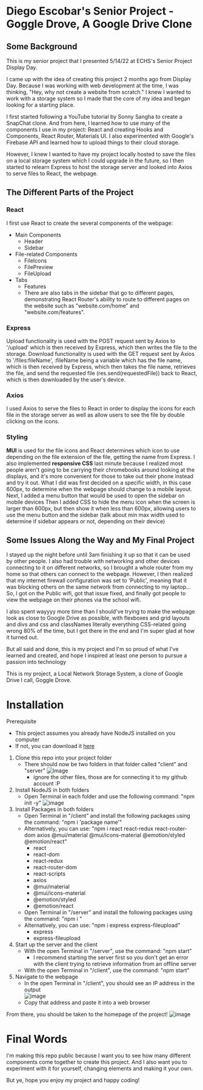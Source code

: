 # Diego Escobar's Senior Project - Goggle Drove, A Google Drive Clone

## Some Background

This is my senior project that I presented 5/14/22 at ECHS's Senior Project Display Day.

I came up with the idea of creating this project 2 months ago from Display Day. Because I was working with web development at the time, I was thinking, "Hey, why not create a website from scratch."
I knew I wanted to work with a storage system so I made that the core of my idea and began looking for a starting place.

I first started following a YouTube tutorial by Sonny Sangha to create a SnapChat clone. And from here, I learned how to use many of the components I use in my project: React and creating Hooks and Components, React Router, Materials UI. I also experimented with Google's Firebase API and learned how to upload things to their cloud storage.

However, I knew I wanted to have my project locally hosted to save the files on a local storage system which I could upgrade in the future, so I then started to relearn Express to host the storage server and looked into Axios to serve files to React, the webpage.

## The Different Parts of the Project

### React

I first use React to create the several components of the webpage:
- Main Components
  - Header
  - Sidebar
- File-related Components
  - FileIcons
  - FilePreview
  - FileUpload
- Tabs
  - Features
  * There are also tabs in the sidebar that go to different pages, demonstrating React Router's ability to route to different pages on the website such as "website.com/home" and "website.com/features".

### Express

Upload functionality is used with the POST request sent by Axios to '/upload' which is then received by Express, which then writes the file to the storage.
Download functionality is used with the GET request sent by Axios to '/files:fileName', :fileName being a variable which has the file name, which is then received by Express, which then takes the file name, retrieves the file, and send the requested file (res.send(requestedFile)) back to React, which is then downloaded by the user's device.

### Axios

I used Axios to serve the files to React in order to display the icons for each file in the storage server as well as allow users to see the file by double clicking on the icons.

### Styling

**MUI** is used for the file icons and React determines which icon to use depending on the file extension of the file, getting the name from Express.
I also implemented **responsive CSS** last minute because I realized most people aren't going to be carrying their chromebooks around looking at the displays, and it's more convenient for those to take out their phone instead and try it out.
What I did was first decided on a specific width, in this case 600px, to determine when the webpage should change to a mobile layout.
Next, I added a menu button that would be used to open the sidebar on mobile devices
Then I added CSS to hide the menu icon when the screen is larger than 600px, but then show it when less than 600px, allowing users to use the menu button and the sidebar
(talk about min max width used to determine if sidebar appears or not, depending on their device)

## Some Issues Along the Way and My Final Project

I stayed up the night before until 3am finishing it up so that it can be used by other people.
I also had trouble with networking and other devices connecting to it on different networks, so I brought a whole router from my home so that others can connect to the webpage.
However, I then realized that my internet firewall configuration was set to 'Public', meaning that it was blocking others on the same network from connecting to my laptop... So, I got on the Public wifi, got that issue fixed, and finally got people to view the webpage on their phones via the school wifi.

I also spent wayyyy more time than I should've trying to make the webpage look as close to Google Drive as possible, with flexboxes and grid layouts and divs and css and classNames literally everything CSS-related going wrong 80% of the time, but I got there in the end and I'm super glad at how it turned out.

But all said and done, this is my project and I'm so proud of what I've learned and created, and hope I inspired at least one person to pursue a passion into technology

This is my project, a Local Network Storage System, a clone of Google Drive I call, Goggle Drove.

# Installation

Prerequisite
- This project assumes you already have NodeJS installed on you computer
- If not, you can download it [here](https://nodejs.org/en/download/)

1. Clone this repo into your project folder
   - There should now be two folders in that folder called "client" and "server"
   ![image](https://user-images.githubusercontent.com/97565066/168460418-d38eac43-e58a-4aed-9402-3488eeef6041.png)
     - ignore the other files, those are for connecting it to my github account :P
2. Install NodeJS in both folders
   - Open Terminal in each folder and use the following command: "npm init -y"
   ![image](https://user-images.githubusercontent.com/97565066/168670495-877064f6-3b50-4061-aeec-97468b5a80aa.png)
3. Install Packages in both folders
   - Open Terminal in "/client" and install the following packages using the command: "npm i 'package name'"
   - Alternatively, you can use: "npm i react react-redux react-router-dom axios @mui/material @mui/icons-material @emotion/styled @emotion/react"
     - react
     - react-dom
     - react-redux
     - react-router-dom
     - react-scripts
     - axios
     - @mui/material
     - @mui/icons-material
     - @emotion/styled
     - @emotion/react
   - Open Terminal in "/server" and install the following packages using the command: "npm i <package name>"
   - Alternatively, you can use: "npm i express express-fileupload"
     - express
     - express-fileupload
4. Start up the server and the client
   - With the open Terminal in "/server", use the command: "npm start"
     - I recommend starting the server first so you don't get an error with the client trying to retrieve information from an offline server
   - With the open Terminal in "/client", use the command: "npm start"
5. Navigate to the webpage
   -  In the open Terminal in "/client", you should see an IP address in the output  
   ![image](https://user-images.githubusercontent.com/97565066/168457781-196f272d-c839-4578-82b7-63f5d0ab0bda.png)
   - Copy that address and paste it into a web browser
  
From there, you should be taken to the homepage of the project!
![image](https://user-images.githubusercontent.com/97565066/168460233-d21195fc-116b-41ae-bc6d-059fb71450d6.png)

# Final Words
  
I'm making this repo public because I want you to see how many different components come together to create this project. And I also want you to experiment with it for yourself, changing elements and making it your own.
  
But ye, hope you enjoy my project and happy coding!
